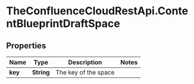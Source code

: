 # TheConfluenceCloudRestApi.ContentBlueprintDraftSpace

## Properties
Name | Type | Description | Notes
------------ | ------------- | ------------- | -------------
**key** | **String** | The key of the space | 
